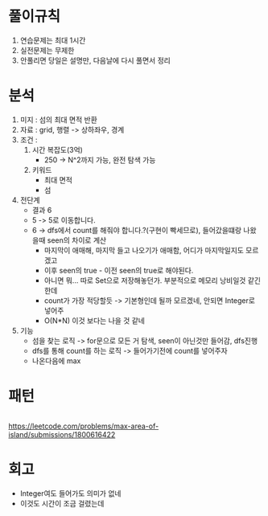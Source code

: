 # 풀이규칙
1. 연습문제는 최대 1시간
2. 실전문제는 무제한
3. 안풀리면 당일은 설명만, 다음날에 다시 풀면서 정리

# 분석

1. 미지 :  섬의 최대 면적 반환
2. 자료 : grid, 행렬 -> 상하좌우, 경계 
3. 조건 :
   1. 시간 복잡도(3억)
      -  250 -> N^2까지 가능, 완전 탐색 가능
   2. 키워드
      - 최대 면적
      - 섬
4. 전단계
   - 결과 6
   - 5 -> 5로 이동합니다.
   - 6 -> dfs에서 count를 해줘야 합니다.?(구현이 빡세므로), 들어갔을떄랑 나왔을때 seen의 차이로 계산
     - 마지막이 애매해, 마지막 들고 나오기가 애매함, 어디가 마지막일지도 모르겠고
     - 이후 seen의 true - 이전 seen의 true로 해야된다.
     - 아니면 뭐... 따로 Set으로 저장해놓던가. 부분적으로 메모리 낭비일것 같긴한데
     - count가 가장 적당할듯 -> 기본형인데 될까 모르겠네, 안되면 Integer로 넣어주
     - O(N*N) 이것 보다는 나을 것 같네
5. 기능
   - 섬을 찾는 로직 -> for문으로 모든 거 탐색, seen이 아닌것만 들어감, dfs진행 
   - dfs를 통해 count를 하는 로직 -> 들어가기전에 count를 넣어주자
   - 나온다음에 max 

# 패턴
```text

```

https://leetcode.com/problems/max-area-of-island/submissions/1800616422

# 회고
- Integer여도 들어가도 의미가 없네
- 이것도 시간이 조금 걸렸는데 